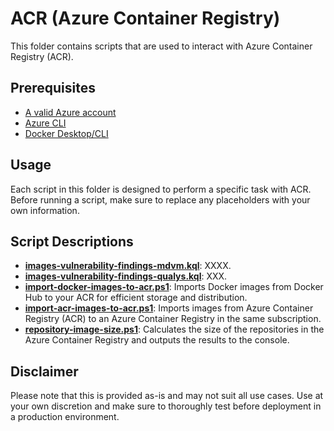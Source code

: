 # ACR (Azure Container Registry)

This folder contains scripts that are used to interact with Azure Container Registry (ACR).

## Prerequisites

- [A valid Azure account][azure-account]
- [Azure CLI][azure-cli]
- [Docker Desktop/CLI][docker-desktop]

## Usage
Each script in this folder is designed to perform a specific task with ACR. Before running a script, make sure to replace any placeholders with your own information.

## Script Descriptions

- **[images-vulnerability-findings-mdvm.kql]**: XXXX.
- **[images-vulnerability-findings-qualys.kql]**: XXX.
- **[import-docker-images-to-acr.ps1]**: Imports Docker images from Docker Hub to your ACR for efficient storage and distribution.
- **[import-acr-images-to-acr.ps1]**: Imports images from Azure Container Registry (ACR) to an Azure Container Registry in the same subscription.
- **[repository-image-size.ps1]**: Calculates the size of the repositories in the Azure Container Registry and outputs the results to the console.


## Disclaimer
Please note that this is provided as-is and may not suit all use cases. Use at your own discretion and make sure to thoroughly test before deployment in a production environment.

[azure-cli]: https://docs.microsoft.com/en-us/cli/azure
[azure-account]: https://azure.microsoft.com/en-us/free
[docker-desktop]:https://docs.docker.com/get-docker/
[images-vulnerability-findings-mdvm.kql]:images-vulnerability-findings-mdvm.kql
[images-vulnerability-findings-qualys.kql]:images-vulnerability-findings-qualys.kql
[import-docker-images-to-acr.ps1]:import-docker-images-to-acr.ps1
[import-acr-images-to-acr.ps1]:import-acr-images-to-acr.ps1
[repository-image-size.ps1]:repository-image-size.ps1
